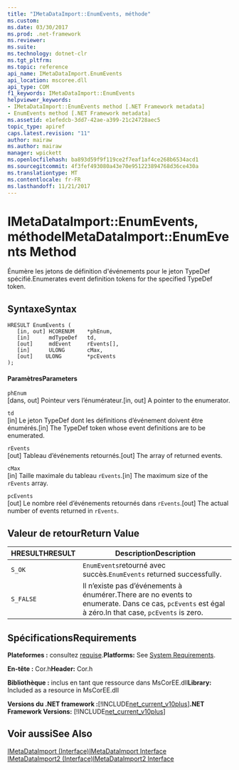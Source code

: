 ```yaml
---
title: "IMetaDataImport::EnumEvents, méthode"
ms.custom: 
ms.date: 03/30/2017
ms.prod: .net-framework
ms.reviewer: 
ms.suite: 
ms.technology: dotnet-clr
ms.tgt_pltfrm: 
ms.topic: reference
api_name: IMetaDataImport.EnumEvents
api_location: mscoree.dll
api_type: COM
f1_keywords: IMetaDataImport::EnumEvents
helpviewer_keywords:
- IMetaDataImport::EnumEvents method [.NET Framework metadata]
- EnumEvents method [.NET Framework metadata]
ms.assetid: e1efedcb-3dd7-42ae-a399-21c24728aec5
topic_type: apiref
caps.latest.revision: "11"
author: mairaw
ms.author: mairaw
manager: wpickett
ms.openlocfilehash: ba893d59f9f119ce2f7eaf1af4ce268b6534acd1
ms.sourcegitcommit: 4f3fef493080a43e70e951223894768d36ce430a
ms.translationtype: MT
ms.contentlocale: fr-FR
ms.lasthandoff: 11/21/2017
---
```

# <a name="imetadataimportenumevents-method"></a><span data-ttu-id="e54a0-102">IMetaDataImport::EnumEvents, méthode</span><span class="sxs-lookup"><span data-stu-id="e54a0-102">IMetaDataImport::EnumEvents Method</span></span>
<span data-ttu-id="e54a0-103">Énumère les jetons de définition d'événements pour le jeton TypeDef spécifié.</span><span class="sxs-lookup"><span data-stu-id="e54a0-103">Enumerates event definition tokens for the specified TypeDef token.</span></span>  
  
## <a name="syntax"></a><span data-ttu-id="e54a0-104">Syntaxe</span><span class="sxs-lookup"><span data-stu-id="e54a0-104">Syntax</span></span>  
  
```  
HRESULT EnumEvents (   
   [in, out] HCORENUM    *phEnum,   
   [in]      mdTypeDef   td,   
   [out]     mdEvent     rEvents[],   
   [in]      ULONG       cMax,  
   [out]    ULONG        *pcEvents  
);  
```  
  
#### <a name="parameters"></a><span data-ttu-id="e54a0-105">Paramètres</span><span class="sxs-lookup"><span data-stu-id="e54a0-105">Parameters</span></span>  
 `phEnum`  
 <span data-ttu-id="e54a0-106">[dans, out] Pointeur vers l’énumérateur.</span><span class="sxs-lookup"><span data-stu-id="e54a0-106">[in, out] A pointer to the enumerator.</span></span>  
  
 `td`  
 <span data-ttu-id="e54a0-107">[in] Le jeton TypeDef dont les définitions d’événement doivent être énumérés.</span><span class="sxs-lookup"><span data-stu-id="e54a0-107">[in] The TypeDef token whose event definitions are to be enumerated.</span></span>  
  
 `rEvents`  
 <span data-ttu-id="e54a0-108">[out] Tableau d’événements retournés.</span><span class="sxs-lookup"><span data-stu-id="e54a0-108">[out] The array of returned events.</span></span>  
  
 `cMax`  
 <span data-ttu-id="e54a0-109">[in] Taille maximale du tableau `rEvents`.</span><span class="sxs-lookup"><span data-stu-id="e54a0-109">[in] The maximum size of the `rEvents` array.</span></span>  
  
 `pcEvents`  
 <span data-ttu-id="e54a0-110">[out] Le nombre réel d’événements retournés dans `rEvents`.</span><span class="sxs-lookup"><span data-stu-id="e54a0-110">[out] The actual number of events returned in `rEvents`.</span></span>  
  
## <a name="return-value"></a><span data-ttu-id="e54a0-111">Valeur de retour</span><span class="sxs-lookup"><span data-stu-id="e54a0-111">Return Value</span></span>  
  
|<span data-ttu-id="e54a0-112">HRESULT</span><span class="sxs-lookup"><span data-stu-id="e54a0-112">HRESULT</span></span>|<span data-ttu-id="e54a0-113">Description</span><span class="sxs-lookup"><span data-stu-id="e54a0-113">Description</span></span>|  
|-------------|-----------------|  
|`S_OK`|<span data-ttu-id="e54a0-114">`EnumEvents`retourné avec succès.</span><span class="sxs-lookup"><span data-stu-id="e54a0-114">`EnumEvents` returned successfully.</span></span>|  
|`S_FALSE`|<span data-ttu-id="e54a0-115">Il n’existe pas d’événements à énumérer.</span><span class="sxs-lookup"><span data-stu-id="e54a0-115">There are no events to enumerate.</span></span> <span data-ttu-id="e54a0-116">Dans ce cas, `pcEvents` est égal à zéro.</span><span class="sxs-lookup"><span data-stu-id="e54a0-116">In that case, `pcEvents` is zero.</span></span>|  
  
## <a name="requirements"></a><span data-ttu-id="e54a0-117">Spécifications</span><span class="sxs-lookup"><span data-stu-id="e54a0-117">Requirements</span></span>  
 <span data-ttu-id="e54a0-118">**Plateformes :** consultez [requise](../../../../docs/framework/get-started/system-requirements.md).</span><span class="sxs-lookup"><span data-stu-id="e54a0-118">**Platforms:** See [System Requirements](../../../../docs/framework/get-started/system-requirements.md).</span></span>  
  
 <span data-ttu-id="e54a0-119">**En-tête :** Cor.h</span><span class="sxs-lookup"><span data-stu-id="e54a0-119">**Header:** Cor.h</span></span>  
  
 <span data-ttu-id="e54a0-120">**Bibliothèque :** inclus en tant que ressource dans MsCorEE.dll</span><span class="sxs-lookup"><span data-stu-id="e54a0-120">**Library:** Included as a resource in MsCorEE.dll</span></span>  
  
 <span data-ttu-id="e54a0-121">**Versions du .NET framework :**[!INCLUDE[net_current_v10plus](../../../../includes/net-current-v10plus-md.md)]</span><span class="sxs-lookup"><span data-stu-id="e54a0-121">**.NET Framework Versions:** [!INCLUDE[net_current_v10plus](../../../../includes/net-current-v10plus-md.md)]</span></span>  
  
## <a name="see-also"></a><span data-ttu-id="e54a0-122">Voir aussi</span><span class="sxs-lookup"><span data-stu-id="e54a0-122">See Also</span></span>  
 [<span data-ttu-id="e54a0-123">IMetaDataImport (Interface)</span><span class="sxs-lookup"><span data-stu-id="e54a0-123">IMetaDataImport Interface</span></span>](../../../../docs/framework/unmanaged-api/metadata/imetadataimport-interface.md)  
 [<span data-ttu-id="e54a0-124">IMetaDataImport2 (Interface)</span><span class="sxs-lookup"><span data-stu-id="e54a0-124">IMetaDataImport2 Interface</span></span>](../../../../docs/framework/unmanaged-api/metadata/imetadataimport2-interface.md)
